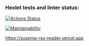 ### Hexlet tests and linter status:
[![Actions Status](https://github.com/susemaa/frontend-project-11/workflows/hexlet-check/badge.svg)](https://github.com/susemaa/frontend-project-11/actions)

[![Maintainability](https://api.codeclimate.com/v1/badges/dd20cc0a5862e748504a/maintainability)](https://codeclimate.com/github/susemaa/frontend-project-11/maintainability)

https://susema-rss-reader.vercel.app